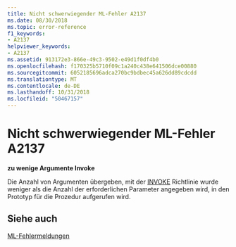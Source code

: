 ```yaml
---
title: Nicht schwerwiegender ML-Fehler A2137
ms.date: 08/30/2018
ms.topic: error-reference
f1_keywords:
- A2137
helpviewer_keywords:
- A2137
ms.assetid: 913172e3-866e-49c3-9502-e49d1f0df4b0
ms.openlocfilehash: f170325b5710f09c1a240c438e641506dce00880
ms.sourcegitcommit: 6052185696adca270bc9bdbec45a626dd89cdcdd
ms.translationtype: MT
ms.contentlocale: de-DE
ms.lasthandoff: 10/31/2018
ms.locfileid: "50467157"
---
```

# <a name="ml-nonfatal-error-a2137"></a>Nicht schwerwiegender ML-Fehler A2137

**zu wenige Argumente Invoke**

Die Anzahl von Argumenten übergeben, mit der [INVOKE](../../assembler/masm/invoke.md) Richtlinie wurde weniger als die Anzahl der erforderlichen Parameter angegeben wird, in den Prototyp für die Prozedur aufgerufen wird.

## <a name="see-also"></a>Siehe auch

[ML-Fehlermeldungen](../../assembler/masm/ml-error-messages.md)<br/>